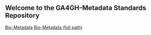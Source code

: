 ## Welcome to the GA4GH-Metadata Standards Repository

[Bio-Metadata](./schema/bio_metadata.proto)
[Bio-Metadata (full path)](https://github.com/ga4gh-metadata/ga4gh-metadata/blob/master/schema/bio_metadata.proto)
